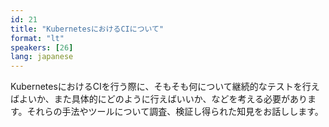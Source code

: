 ```yaml
---
id: 21
title: "KubernetesにおけるCIについて"
format: "lt"
speakers: [26]
lang: japanese
---
```


KubernetesにおけるCIを行う際に、そもそも何について継続的なテストを行えばよいか、また具体的にどのように行えばいいか、などを考える必要があります。それらの手法やツールについて調査、検証し得られた知見をお話しします。
